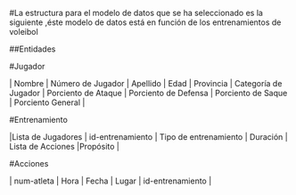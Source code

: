 #La estructura para el modelo de datos que se ha seleccionado es la siguiente ,éste modelo de datos está en función de los entrenamientos de voleibol

##Entidades

#Jugador

| Nombre | Número de Jugador | Apellido | Edad | Provincia | Categoría de Jugador | Porciento de Ataque | Porciento de Defensa | Porciento de Saque | Porciento General |

#Entrenamiento

|Lista de Jugadores | id-entrenamiento | Tipo de entrenamiento | Duración | Lista de Acciones |Propósito |

#Acciones

| num-atleta | Hora | Fecha | Lugar | id-entrenamiento |

